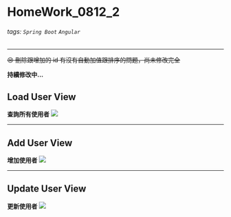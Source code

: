 # HomeWork_0812_2
###### tags: `Spring Boot` `Angular` 

---

~~😢 刪除跟增加的 id 有沒有自動加值跟排序的問題，尚未修改完全~~

**持續修改中...**


## Load User View
**查詢所有使用者**
![](https://i.imgur.com/1b8wI4v.jpg)


---
## Add User View
**增加使用者**
![](https://i.imgur.com/LMF7omC.jpg)


---
## Update User View
**更新使用者**
![](https://i.imgur.com/bh6vCSP.jpg)

